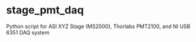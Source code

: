 # stage_pmt_daq

Python script for ASI XYZ Stage (MS2000), Thorlabs PMT2100, and NI USB 6351 DAQ system
